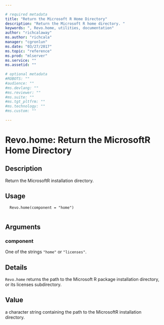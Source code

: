 ```yaml
--- 
 
# required metadata 
title: "Return the Microsoft R Home Directory" 
description: "Return the Microsoft R home directory. " 
keywords: ", Revo.home, utilities, documentation" 
author: "richcalaway"
ms.author: "richcala" 
manager: "cgronlun" 
ms.date: "03/27/2017" 
ms.topic: "reference" 
ms.prod: "mlserver" 
ms.service: "" 
ms.assetid: "" 
 
# optional metadata 
#ROBOTS: "" 
#audience: "" 
#ms.devlang: "" 
#ms.reviewer: "" 
#ms.suite: "" 
#ms.tgt_pltfrm: "" 
#ms.technology: "" 
#ms.custom: "" 
 
--- 
```

 
 
 
 # Revo.home: Return the MicrosoftR Home Directory 
 ## Description
 Return the MicrosoftR installation directory.
 
 
 ## Usage

```   
  Revo.home(component = "home")
 
```
 
 
 ## Arguments

   
    
 ### component
 One of the strings `"home"` or `"licenses"`.  
  
 
 
 ## Details
 
`Revo.home` returns the path to the Microsoft R package installation directory, or its licenses subdirectory. 
 
 
 ## Value
 
a character string containing the path to the
MicrosoftR installation directory. 
 
 
 
 
 
